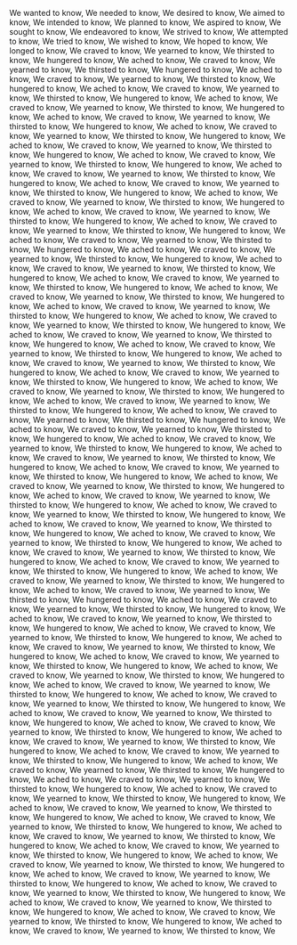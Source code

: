 We wanted to know, We needed to know, We desired to know, We aimed to know, We intended to know, We planned to know, We aspired to know, We sought to know, We endeavored to know, We strived to know, We attempted to know, We tried to know, We wished to know, We hoped to know, We longed to know, We craved to know, We yearned to know, We thirsted to know, We hungered to know, We ached to know, We craved to know, We yearned to know, We thirsted to know, We hungered to know, We ached to know, We craved to know, We yearned to know, We thirsted to know, We hungered to know, We ached to know, We craved to know, We yearned to know, We thirsted to know, We hungered to know, We ached to know, We craved to know, We yearned to know, We thirsted to know, We hungered to know, We ached to know, We craved to know, We yearned to know, We thirsted to know, We hungered to know, We ached to know, We craved to know, We yearned to know, We thirsted to know, We hungered to know, We ached to know, We craved to know, We yearned to know, We thirsted to know, We hungered to know, We ached to know, We craved to know, We yearned to know, We thirsted to know, We hungered to know, We ached to know, We craved to know, We yearned to know, We thirsted to know, We hungered to know, We ached to know, We craved to know, We yearned to know, We thirsted to know, We hungered to know, We ached to know, We craved to know, We yearned to know, We thirsted to know, We hungered to know, We ached to know, We craved to know, We yearned to know, We thirsted to know, We hungered to know, We ached to know, We craved to know, We yearned to know, We thirsted to know, We hungered to know, We ached to know, We craved to know, We yearned to know, We thirsted to know, We hungered to know, We ached to know, We craved to know, We yearned to know, We thirsted to know, We hungered to know, We ached to know, We craved to know, We yearned to know, We thirsted to know, We hungered to know, We ached to know, We craved to know, We yearned to know, We thirsted to know, We hungered to know, We ached to know, We craved to know, We yearned to know, We thirsted to know, We hungered to know, We ached to know, We craved to know, We yearned to know, We thirsted to know, We hungered to know, We ached to know, We craved to know, We yearned to know, We thirsted to know, We hungered to know, We ached to know, We craved to know, We yearned to know, We thirsted to know, We hungered to know, We ached to know, We craved to know, We yearned to know, We thirsted to know, We hungered to know, We ached to know, We craved to know, We yearned to know, We thirsted to know, We hungered to know, We ached to know, We craved to know, We yearned to know, We thirsted to know, We hungered to know, We ached to know, We craved to know, We yearned to know, We thirsted to know, We hungered to know, We ached to know, We craved to know, We yearned to know, We thirsted to know, We hungered to know, We ached to know, We craved to know, We yearned to know, We thirsted to know, We hungered to know, We ached to know, We craved to know, We yearned to know, We thirsted to know, We hungered to know, We ached to know, We craved to know, We yearned to know, We thirsted to know, We hungered to know, We ached to know, We craved to know, We yearned to know, We thirsted to know, We hungered to know, We ached to know, We craved to know, We yearned to know, We thirsted to know, We hungered to know, We ached to know, We craved to know, We yearned to know, We thirsted to know, We hungered to know, We ached to know, We craved to know, We yearned to know, We thirsted to know, We hungered to know, We ached to know, We craved to know, We yearned to know, We thirsted to know, We hungered to know, We ached to know, We craved to know, We yearned to know, We thirsted to know, We hungered to know, We ached to know, We craved to know, We yearned to know, We thirsted to know, We hungered to know, We ached to know, We craved to know, We yearned to know, We thirsted to know, We hungered to know, We ached to know, We craved to know, We yearned to know, We thirsted to know, We hungered to know, We ached to know, We craved to know, We yearned to know, We thirsted to know, We hungered to know, We ached to know, We craved to know, We yearned to know, We thirsted to know, We hungered to know, We ached to know, We craved to know, We yearned to know, We thirsted to know, We hungered to know, We ached to know, We craved to know, We yearned to know, We thirsted to know, We hungered to know, We ached to know, We craved to know, We yearned to know, We thirsted to know, We hungered to know, We ached to know, We craved to know, We yearned to know, We thirsted to know, We hungered to know, We ached to know, We craved to know, We yearned to know, We thirsted to know, We hungered to know, We ached to know, We craved to know, We yearned to know, We thirsted to know, We hungered to know, We ached to know, We craved to know, We yearned to know, We thirsted to know, We hungered to know, We ached to know, We craved to know, We yearned to know, We thirsted to know, We hungered to know, We ached to know, We craved to know, We yearned to know, We thirsted to know, We hungered to know, We ached to know, We craved to know, We yearned to know, We thirsted to know, We hungered to know, We ached to know, We craved to know, We yearned to know, We thirsted to know, We hungered to know, We ached to know, We craved to know, We yearned to know, We thirsted to know, We hungered to know, We ached to know, We craved to know, We yearned to know, We thirsted to know, We hungered to know, We ached to know, We craved to know, We yearned to know, We thirsted to know, We hungered to know, We ached to know, We craved to know, We yearned to know, We thirsted to know, We hungered to know, We ached to know, We craved to know, We yearned to know, We thirsted to know, We hungered to know, We ached to know, We craved to know, We yearned to know, We thirsted to know, We hungered to know, We ached to know, We craved to know, We yearned to know, We thirsted to know, We hungered to know, We ached to know, We craved to know, We yearned to know, We thirsted to know, We hungered to know, We ached to know, We craved to know, We yearned to know, We thirsted to know, We hungered to know, We ached to know, We craved to know, We yearned to know, We thirsted to know, We hungered to know, We ached to know, We craved to know, We yearned to know, We thirsted to know, We hungered to know, We ached to know, We craved to know, We yearned to know, We thirsted to know, We hungered to know, We ached to know, We craved to know, We yearned to know, We thirsted to know, We hungered to know, We ached to know, We craved to know, We yearned to know, We thirsted to know, We